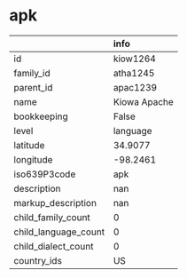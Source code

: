 # apk
|                      | info         |
|:---------------------|:-------------|
| id                   | kiow1264     |
| family_id            | atha1245     |
| parent_id            | apac1239     |
| name                 | Kiowa Apache |
| bookkeeping          | False        |
| level                | language     |
| latitude             | 34.9077      |
| longitude            | -98.2461     |
| iso639P3code         | apk          |
| description          | nan          |
| markup_description   | nan          |
| child_family_count   | 0            |
| child_language_count | 0            |
| child_dialect_count  | 0            |
| country_ids          | US           |